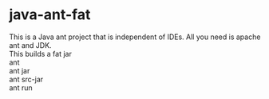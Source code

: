 # java-ant-fat  
This is a Java ant project that is independent of IDEs. All you need is apache ant and JDK.  
This builds a fat jar  
ant  
ant jar  
ant src-jar  
ant run  

